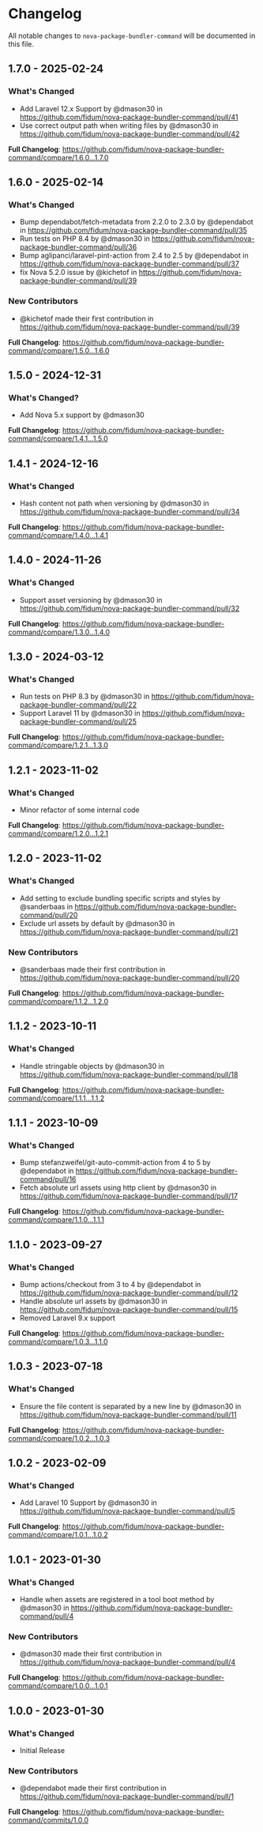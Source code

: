 # Changelog

All notable changes to `nova-package-bundler-command` will be documented in this file.

## 1.7.0 - 2025-02-24

### What's Changed

* Add Laravel 12.x Support by @dmason30 in https://github.com/fidum/nova-package-bundler-command/pull/41
* Use correct output path when writing files by @dmason30 in https://github.com/fidum/nova-package-bundler-command/pull/42

**Full Changelog**: https://github.com/fidum/nova-package-bundler-command/compare/1.6.0...1.7.0

## 1.6.0 - 2025-02-14

### What's Changed

* Bump dependabot/fetch-metadata from 2.2.0 to 2.3.0 by @dependabot in https://github.com/fidum/nova-package-bundler-command/pull/35
* Run tests on PHP 8.4 by @dmason30 in https://github.com/fidum/nova-package-bundler-command/pull/36
* Bump aglipanci/laravel-pint-action from 2.4 to 2.5 by @dependabot in https://github.com/fidum/nova-package-bundler-command/pull/37
* fix Nova 5.2.0 issue by @kichetof in https://github.com/fidum/nova-package-bundler-command/pull/39

### New Contributors

* @kichetof made their first contribution in https://github.com/fidum/nova-package-bundler-command/pull/39

**Full Changelog**: https://github.com/fidum/nova-package-bundler-command/compare/1.5.0...1.6.0

## 1.5.0 - 2024-12-31

### What's Changed?

* Add Nova 5.x support by @dmason30

**Full Changelog**: https://github.com/fidum/nova-package-bundler-command/compare/1.4.1...1.5.0

## 1.4.1 - 2024-12-16

### What's Changed

* Hash content not path when versioning by @dmason30 in https://github.com/fidum/nova-package-bundler-command/pull/34

**Full Changelog**: https://github.com/fidum/nova-package-bundler-command/compare/1.4.0...1.4.1

## 1.4.0 - 2024-11-26

### What's Changed

* Support asset versioning by @dmason30 in https://github.com/fidum/nova-package-bundler-command/pull/32

**Full Changelog**: https://github.com/fidum/nova-package-bundler-command/compare/1.3.0...1.4.0

## 1.3.0 - 2024-03-12

### What's Changed

* Run tests on PHP 8.3 by @dmason30 in https://github.com/fidum/nova-package-bundler-command/pull/22
* Support Laravel 11 by @dmason30 in https://github.com/fidum/nova-package-bundler-command/pull/25

**Full Changelog**: https://github.com/fidum/nova-package-bundler-command/compare/1.2.1...1.3.0

## 1.2.1 - 2023-11-02

### What's Changed

- Minor refactor of some internal code

**Full Changelog**: https://github.com/fidum/nova-package-bundler-command/compare/1.2.0...1.2.1

## 1.2.0 - 2023-11-02

### What's Changed

- Add setting to exclude bundling specific scripts and styles by @sanderbaas in https://github.com/fidum/nova-package-bundler-command/pull/20
- Exclude url assets by default by @dmason30 in https://github.com/fidum/nova-package-bundler-command/pull/21

### New Contributors

- @sanderbaas made their first contribution in https://github.com/fidum/nova-package-bundler-command/pull/20

**Full Changelog**: https://github.com/fidum/nova-package-bundler-command/compare/1.1.2...1.2.0

## 1.1.2 - 2023-10-11

### What's Changed

- Handle stringable objects by @dmason30 in https://github.com/fidum/nova-package-bundler-command/pull/18

**Full Changelog**: https://github.com/fidum/nova-package-bundler-command/compare/1.1.1...1.1.2

## 1.1.1 - 2023-10-09

### What's Changed

- Bump stefanzweifel/git-auto-commit-action from 4 to 5 by @dependabot in https://github.com/fidum/nova-package-bundler-command/pull/16
- Fetch absolute url assets using http client by @dmason30 in https://github.com/fidum/nova-package-bundler-command/pull/17

**Full Changelog**: https://github.com/fidum/nova-package-bundler-command/compare/1.1.0...1.1.1

## 1.1.0 - 2023-09-27

### What's Changed

- Bump actions/checkout from 3 to 4 by @dependabot in https://github.com/fidum/nova-package-bundler-command/pull/12
- Handle absolute url assets by @dmason30 in https://github.com/fidum/nova-package-bundler-command/pull/15
- Removed Laravel 9.x support

**Full Changelog**: https://github.com/fidum/nova-package-bundler-command/compare/1.0.3...1.1.0

## 1.0.3 - 2023-07-18

### What's Changed

- Ensure the file content is separated by a new line by @dmason30 in https://github.com/fidum/nova-package-bundler-command/pull/11

**Full Changelog**: https://github.com/fidum/nova-package-bundler-command/compare/1.0.2...1.0.3

## 1.0.2 - 2023-02-09

### What's Changed

- Add Laravel 10 Support by @dmason30 in https://github.com/fidum/nova-package-bundler-command/pull/5

**Full Changelog**: https://github.com/fidum/nova-package-bundler-command/compare/1.0.1...1.0.2

## 1.0.1 - 2023-01-30

### What's Changed

- Handle when assets are registered in a tool boot method by @dmason30 in https://github.com/fidum/nova-package-bundler-command/pull/4

### New Contributors

- @dmason30 made their first contribution in https://github.com/fidum/nova-package-bundler-command/pull/4

**Full Changelog**: https://github.com/fidum/nova-package-bundler-command/compare/1.0.0...1.0.1

## 1.0.0 - 2023-01-30

### What's Changed

- Initial Release

### New Contributors

- @dependabot made their first contribution in https://github.com/fidum/nova-package-bundler-command/pull/1

**Full Changelog**: https://github.com/fidum/nova-package-bundler-command/commits/1.0.0
